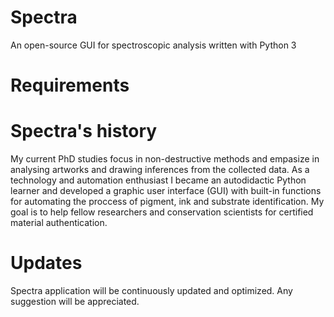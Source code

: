 # Spectra
An open-source GUI for spectroscopic analysis written with Python 3

# Requirements

# Spectra's history
My current PhD studies focus in non-destructive methods and empasize in analysing artworks and drawing inferences from the collected data. As a technology and automation enthusiast I became an autodidactic Python learner and developed a graphic user interface (GUI) with built-in functions for automating the proccess of pigment, ink and substrate identification. My goal is to help fellow researchers and conservation scientists for certified material authentication.

# Updates
Spectra application will be continuously updated and optimized. Any suggestion will be appreciated.
